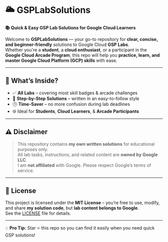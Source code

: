 # 🌥️ GSPLabSolutions

**📚 Quick & Easy GSP Lab Solutions for Google Cloud Learners**

Welcome to **GSPLabSolutions** — your go-to repository for **clear, concise, and beginner-friendly** solutions to Google Cloud **GSP Labs**.  
Whether you're a **student**, a **cloud enthusiast**, or a participant in the **Google Cloud Arcade Program**, this repo will help you **practice, learn, and master Google Cloud Platform (GCP) skills** with ease.  

---

## 🚀 What’s Inside?
- ✅ **All Labs** – covering most skill badges & arcade challenges  
- 📖 **Step-by-Step Solutions** – written in an easy-to-follow style  
- 🕒 **Time-Saver** – no more confusion during lab deadlines  
- 🌐 Ideal for **Students**, **Cloud Learners**, & **Arcade Participants**  

---

## ⚠️ Disclaimer
> This repository contains **my own written solutions** for educational purposes only.  
> All lab tasks, instructions, and related content are **owned by Google LLC**.  
> I am **not affiliated** with Google. Please respect Google’s terms of service.  

---

## 📜 License
This project is licensed under the **MIT License** – you’re free to use, modify, and share **my solution code**, but **lab content belongs to Google**.  
See the [LICENSE](./LICENSE) file for details.  

---

💡 **Pro Tip:** Star ⭐ this repo so you can find it easily when you need quick GSP solutions!
